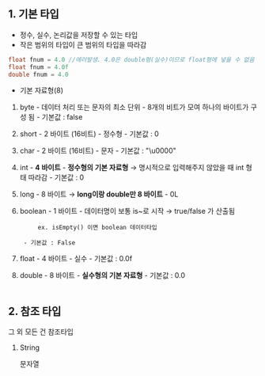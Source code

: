 ## 1. 기본 타입

- 정수, 실수, 논리값을 저장할 수 있는 타입
- 작은 범위의 타입이 큰 범위의 타입을 따라감

```java
float fnum = 4.0 //에러발생. 4.0은 double형(실수)이므로 float형에 넣을 수 없음 
float fnum = 4.0f
double fnum = 4.0
```

- 기본 자료형(8)
1. byte 
        - 데이터 처리 또는 문자의 최소 단위
        - 8개의 비트가 모여 하나의 바이트가 구성 됨
        - 기본값 : false
2. short
        - 2 바이트 (16비트)
        - 정수형
        - 기본값 : 0
3. char
        - 2 바이트 (16비트)
        - 문자
        - 기본값 : "\u0000"
4.  int
        - **4 바이트**
        - **정수형의 기본 자료형** → 명시적으로 입력해주지 않았을 때 int 형태 따라감
        - 기본값 : 0
5.  long
        - 8 바이트 → **long이랑 double만 8 바이트**
        - 0L
6. boolean
        - 1 바이트
        - 데이터명이 보통 is~로 시작 → true/false 가 산출됨

            ex. isEmpty() 이면 boolean 데이터타입

        - 기본값 : False
7. float
        - 4 바이트
        - 실수
        - 기본값 : 0.0f
8. double
        - 8 바이트
        - **실수형의 기본 자료형**
        - 기본값 : 0.0
<br><br>
## 2. 참조 타입

그 외 모든 건 참조타입

1. String

    문자열
